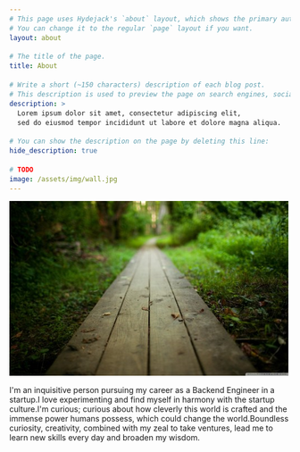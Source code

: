 ```yaml
---
# This page uses Hydejack's `about` layout, which shows the primary author's picture and about text at the top.
# You can change it to the regular `page` layout if you want.
layout: about

# The title of the page.
title: About

# Write a short (~150 characters) description of each blog post.
# This description is used to preview the page on search engines, social media, etc.
description: >
  Lorem ipsum dolor sit amet, consectetur adipiscing elit,
  sed do eiusmod tempor incididunt ut labore et dolore magna aliqua.

# You can show the description on the page by deleting this line:
hide_description: true

# TODO
image: /assets/img/wall.jpg
---
```

![w3m Screenshot](assets/img/wall.jpg)

I'm an inquisitive person pursuing my career as a Backend Engineer in a startup.I love experimenting and find myself in harmony with the startup culture.I'm curious; curious about how cleverly this world is crafted and the immense power humans possess, which could change the world.Boundless curiosity, creativity, combined with my zeal to take ventures, lead me to learn new skills every day and broaden my wisdom.
